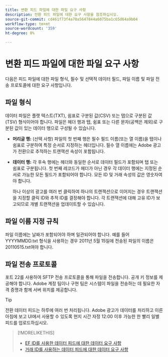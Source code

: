 ```yaml
---
title: 변환 피드 파일에 대한 파일 요구 사항
description: 전환 피드 파일에 대한 요구 사항을 참조하십시오.
source-git-commit: cd461f73f4a70a5647844a6075ba1c65d64a9b04
workflow-type: tm+mt
source-wordcount: '359'
ht-degree: 0%

---
```


# 변환 피드 파일에 대한 파일 요구 사항

다음은 피드 파일에 대한 파일 형식, 필수 및 선택적 데이터 필드, 파일 이름 및 파일 전송 프로토콜에 대한 요구 사항입니다.

## 파일 형식

데이터 파일은 플랫 텍스트(TXT), 쉼표로 구분된 값(CSV) 또는 탭으로 구분된 값(TSV) 형식이어야 합니다. 파일은 헤더 행과 탭, 쉼표 또는 다른 문자(공백은 제외)로 구분된 값이 있는 데이터 행으로 구성될 수 있습니다.

* **머리글 행:** (선택 사항) 파일의 첫 번째 행은 필수 필드 이름(또는 열 이름)을 탭이나 쉼표로 구분하여 특정 순서로 지정하는 헤더입니다. 필수 열 이름에는 Adobe 광고가 전환으로 추적하는 트랜잭션 속성이 포함됩니다.

* **데이터 행:** 각 후속 행에는 헤더와 동일한 순서로 데이터 필드가 포함되며 탭 또는 쉼표로 구분됩니다. 첫 번째 레코드가 헤더가 아닌 경우 각 데이터 행에는 지정된 순서로 가능한 모든 필드가 포함되어야 합니다. 모든 ID 및 거래 속성의 값은 영숫자여야 합니다.

   하나 이상의 광고를 여러 번 클릭하여 하나의 트랜잭션으로 이어지는 경우 트랜잭션을 지정할 클릭 ID와 추적 ID를 결정해야 합니다. 각 트랜잭션에 대해 고유 ID가 보고되므로 개별 트랜잭션을 업데이트할 수 있습니다.

## 파일 이름 지정 규칙

파일 이름에는 날짜가 포함되어야 하며 일관되어야 합니다. 예를 들어 YYYYMMDD.txt 형식을 사용하는 경우 2011년 5월 15일에 전송된 파일의 이름은 20110515.txt여야 합니다.

## 파일 전송 프로토콜

포트 22를 사용하여 SFTP 전송 프로토콜을 통해 파일을 전송합니다. 공개 키 정보를 제공해야 합니다.  Adobe 계정 팀이나 구현 팀은 시스템이 파일을 전송하는 데 필요한 자격 증명과 함께 서버 위치를 제공합니다.

>[!TIP]
>
>전환 데이터 피드는 하루에 여러 번 처리됩니다. Adobe 광고가 데이터를 처리하고 이른 아침에 보고 UI에서 사용할 수 있도록 현지 시간 자정 12:00 이후 가능한 한 빨리 일별 피드를 업로드하십시오.

>[!MORELIKETHIS]
>
>* [EF ID를 사용한 데이터 피드에 대한 데이터 요구 사항](/help/search-social-commerce/tracking/feed-ef-id-data-requirements.md)
>* [거래 ID를 사용하는 데이터 피드에 대한 데이터 요구 사항](/help/search-social-commerce/tracking/feed-transaction-id-data-requirements.md)

